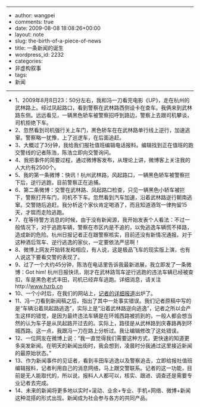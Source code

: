 - --
- author: wangpei
- comments: true
- date: 2009-08-08 18:08:26+00:00
- layout: note
- slug: the-birth-of-a-piece-of-news
- title: 一条新闻的诞生
- wordpress_id: 2232
- categories:
- 非虚构叙事
- tags:
- 新闻
- --
- 1、2009年8月8日23：50分左右，我和冯一刀看完电影《UP》，走在杭州的武林路上。经过凤起路口，看到警察在武林路西侧设卡在查车。我俩来到武林路东侧。远远看见，一辆黑色轿车被警察招呼到路边，警察上去跟司机攀谈，司机拒绝下车。
- 2、忽然看到司机强行关上车门，黑色轿车在在武林路单行线上逆行，加速逃窜。警察略一犹豫，上了巡逻车，在后面追赶。
- 3、大概过了3分钟，我给我们报社值班编辑电话报料。编辑找到正在值班的跑交警线的记者陈浩，陈浩立即向交警询问。
- 4、我把事件的简要过程，通过微博客发布，从理论上讲，微博客上关注我的人大约有2500个。
- 5、我的第一条微博：快讯！杭州武林路，风起路口，一辆黑色轿车被警察拦下后，逆行逃跑，目前警察正在追捕。
- 6、第二条微博：交警在武林路、凤起路口检查，只见一辆黑色小轿车被拦下，警察打开车门，司机不下车。忽然看到汽车加速，沿着武林路逆行朝南逃窜。交警随后追赶。我分析这个家伙肯定喝酒了，而且知道酒驾一律拘留15天，才铤而走险逃跑。
- 7、在等待警方消息的时候，由于没有新闻源，我开始发表个人看法：不过一般情况下，对于逃跑车辆，警察在市区内是不追的，以免逃逸车辆慌不择路，造成新的危险。杭州日报记者正在跟警察核实，目前还没有新情况通报。对于这种酒后驾车、逆行逃逸的家伙，一定要依法严惩啊！
- 8、微博上网友开始转发和相应，有人说，这是极品飞车的现实版上演，也有人说这下要看交警的表现了。
- 9、过了一个大约45分钟，陈浩在电话里告诉我最新进展，我立即发了一条微博：Got him! 杭州日报快讯，刚才在武林路驾车逆行逃跑的违法车辆已经被查扣，车是黑色老式丰田，司机已经弃车逃跑。详细消息，请关注http://www.hzrb.cn
- 10、一个小时后，在我们的网站上，[记者的详细报道](http://news-hzrb.hangzhou.com.cn/system/2009/08/09/010137589.shtml)出炉了。
- 11、冯一刀看到新闻稿之后，指出了其中一处事实错误。我们记者原稿中写的是“车辆沿着凤起路逃逸”，实际上是“沿着武林路逆向逃逸”，记者之所以会产生这样的错觉，是因为最终违法车辆是在环城西路被抓到的，一般人都会想当然的认为车子是从凤起路开过去的。实际上，路径是从武林路到庆春路再到环城西路。这一点，我跟冯一刀在路上分析过。我让编辑修改了这处错误。
- 12、一位网友在微博上说：“我一直觉得我们需要这种方式，更快速的知道更多突发新闻。在明天的新闻出街时，我会想到，凌晨时分我通过这里接近新闻的最原始状态。”
- 13、作为新闻事件的见证者，看到丰田车逃逸以及警察追击，立即给报社值班编辑报料，记者利用自己的消息网络，马上跟交警联系。记者的这一功能，目前是无人能取代的，所以说，报料人人都可以，核实、跟进、调查还是需要专业记者去完成。
- 14、未来的新闻将更多地以实时+滚动、业余+专业、手机+网络、微博+新闻这种混搭的形式出现。新闻成为社会参与各方的共同产品。
